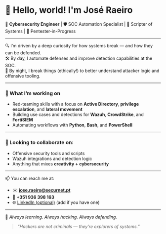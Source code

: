 # 👋 Hello, world! I'm José Raeiro

🎯 **Cybersecurity Engineer** | 🛡️ SOC Automation Specialist | 🐚 Scripter of Systems | 🩻 Pentester-in-Progress

---

🔍 I’m driven by a deep curiosity for how systems break — and how they can be defended.  
🛠️ By day, I automate defenses and improve detection capabilities at the SOC.  
🧠 By night, I break things (ethically!) to better understand attacker logic and offensive tooling.

---

### 💼 What I’m working on

- Red-teaming skills with a focus on **Active Directory**, **privilege escalation**, and **lateral movement**  
- Building use cases and detections for **Wazuh**, **CrowdStrike**, and **FortiSIEM**
- Automating workflows with **Python**, **Bash**, and **PowerShell**

---

### 🎯 Looking to collaborate on:

- Offensive security tools and scripts  
- Wazuh integrations and detection logic  
- Anything that mixes **creativity + cybersecurity**

---

📫 You can reach me at:
- ✉️ **jose.raeiro@securnet.pt**
- 📱 **+351 936 398 163**
- 🌐 [LinkedIn (optional)](https://www.linkedin.com/in/joseraeiro) (add if you have one)

---

🚀 *Always learning. Always hacking. Always defending.*

> *“Hackers are not criminals — they’re explorers of systems.”*


<!---
joseraeiro/joseraeiro is a ✨ special ✨ repository because its `README.md` (this file) appears on your GitHub profile.
You can click the Preview link to take a look at your changes.
--->
